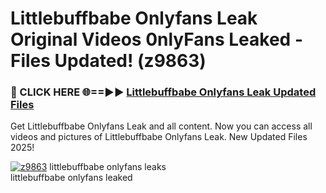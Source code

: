 # Littlebuffbabe Onlyfans Leak Original Videos 0nlyFans Leaked - Files Updated! (z9863)

<h3>🔴 CLICK HERE 🌐==►► <a href="https://tinyurl.com/brd5kh86" rel="nofollow">Littlebuffbabe Onlyfans Leak Updated Files</a></h3>

Get Littlebuffbabe Onlyfans Leak and all content. Now you can access all videos and pictures of Littlebuffbabe Onlyfans Leak. New Updated Files 2025!

[![z9863](https://i.imgur.com/K7sEzmb.gif)](https://tinyurl.com/brd5kh86)
littlebuffbabe onlyfans leaks<br>
littlebuffbabe onlyfans leaked